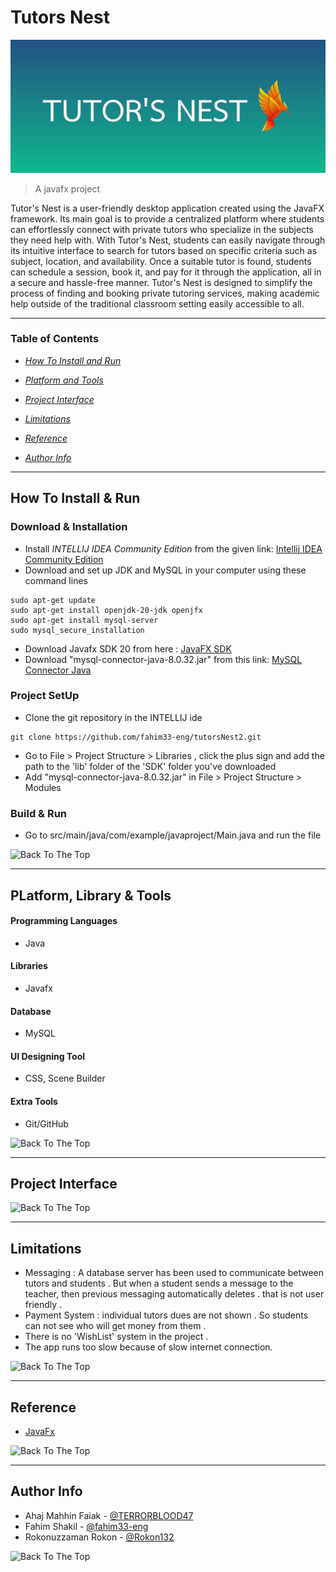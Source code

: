 # Tutors Nest

![Project Image](/Images/tutorsNestCoverPhoto.png)

>A javafx project 

Tutor's Nest is a user-friendly desktop application created using the JavaFX framework. Its main goal is to provide a centralized platform where students can effortlessly connect with private tutors who specialize in the subjects they need help with. With Tutor's Nest, students can easily navigate through its intuitive interface to search for tutors based on specific criteria such as subject, location, and availability. Once a suitable tutor is found, students can schedule a session, book it, and pay for it through the application, all in a secure and hassle-free manner. Tutor's Nest is designed to simplify the process of finding and booking private tutoring services, making academic help outside of the traditional classroom setting easily accessible to all.

---

### Table of Contents

- _[How To Install and Run](#how-to-install-and-run)_

- _[Platform and Tools](#platform_and_tools)_

- _[Project Interface](#project-interface)_

- _[Limitations](#limitations)_
 
- _[Reference](#reference)_

- _[Author Info](#author-info)_



---


## How To Install & Run

### Download & Installation

- Install _INTELLIJ IDEA Community Edition_ from the given link: [Intellij IDEA Community Edition](https://www.jetbrains.com/idea/download/#section=linux)
- Download and set up JDK and MySQL in your computer using these command lines
~~~
sudo apt-get update
sudo apt-get install openjdk-20-jdk openjfx
sudo apt-get install mysql-server
sudo mysql_secure_installation
~~~
- Download Javafx SDK 20 from here : [JavaFX SDK](https://openjfx.io)
- Download "mysql-connector-java-8.0.32.jar" from this link: [MySQL Connector Java](https://dev.mysql.com/downloads/connector/j/)

### Project SetUp

- Clone the git repository in the INTELLIJ ide
```
git clone https://github.com/fahim33-eng/tutorsNest2.git
```
- Go to File > Project Structure > Libraries , click the plus sign and add the path to the 'lib' folder of the 'SDK' folder you've downloaded
- Add "mysql-connector-java-8.0.32.jar" in File > Project Structure > Modules 

### Build & Run
- Go to src/main/java/com/example/javaproject/Main.java and run the file


![Back To The Top](#TutorsNest)

---

## PLatform, Library & Tools

#### Programming Languages

- Java

#### Libraries

- Javafx

#### Database

- MySQL

#### UI Designing Tool

- CSS, Scene Builder

#### Extra Tools

- Git/GitHub



![Back To The Top](#TutorsNest)

---

## Project Interface






![Back To The Top](#TutorsNest)

---

## Limitations

- Messaging : A database server has been used to communicate between tutors and students . But when a student sends a message to the teacher, then previous messaging automatically deletes . that is not user friendly .
- Payment System  :  individual tutors dues are not shown . So students can not see who will get money from them .
- There is no 'WishList' system in the project .
- The app runs too slow because of slow internet connection.



![Back To The Top](#TutorsNest)

---

## Reference

- [JavaFx](https://openjfx.io/)


![Back To The Top](#TutorsNest)

---

## Author Info

- Ahaj Mahhin Faiak - [@TERRORBLOOD47](https://github.com/TerrorBlood47)
- Fahim Shakil - [@fahim33-eng](https://github.com/fahim33-eng)
- Rokonuzzaman Rokon - [@Rokon132](https://github.com/Rokon132)


![Back To The Top](#TutorsNest)


